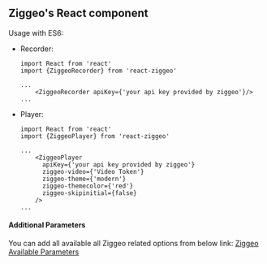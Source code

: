 ## Ziggeo's React component

Usage with ES6: 

- Recorder:
    ```$xslt
    import React from 'react'
    import {ZiggeoRecorder} from 'react-ziggeo'

    ...
        <ZiggeoRecorder apiKey={'your api key provided by ziggeo'}/>
    ...
    ```

- Player:
    ```$xslt
    import React from 'react'
    import {ZiggeoPlayer} from 'react-ziggeo'

    ...
        <ZiggeoPlayer
          apiKey={'your api key provided by ziggeo'}
          ziggeo-video={'Video Token'}
          ziggeo-theme={'modern'}
          ziggeo-themecolor={'red'}
          ziggeo-skipinitial={false}
        />
    ...
    ```

#### Additional Parameters

You can add all available all Ziggeo related options from below link:
[Ziggeo Available Parameters](https://ziggeo.com/docs/sdks/javascript/browser-integration/parameters#javascript-revision=v1-stable&javascript-version=v2)